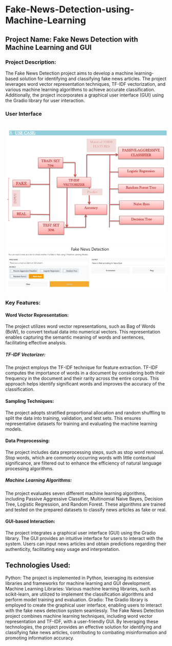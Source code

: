 # Fake-News-Detection-using-Machine-Learning

## Project Name: Fake News Detection with Machine Learning and GUI

### Project Description:
The Fake News Detection project aims to develop a machine learning-based solution for identifying and classifying fake news articles. The project leverages word vector representation techniques, TF-IDF vectorization, and various machine learning algorithms to achieve accurate classification. Additionally, the project incorporates a graphical user interface (GUI) using the Gradio library for user interaction.

### User Interface
<br>
<img src="Usecase.PNG"/> <br>
<img src="Output.PNG"/> <br>

### Key Features:

#### Word Vector Representation:
The project utilizes word vector representations, such as Bag of Words (BoW), to convert textual data into numerical vectors. This representation enables capturing the semantic meaning of words and sentences, facilitating effective analysis.

##### TF-IDF Vectorizer:
The project employs the TF-IDF technique for feature extraction. TF-IDF computes the importance of words in a document by considering both their frequency in the document and their rarity across the entire corpus. This approach helps identify significant words and improves the accuracy of the classification.

#### Sampling Techniques:
The project adopts stratified proportional allocation and random shuffling to split the data into training, validation, and test sets. This ensures representative datasets for training and evaluating the machine learning models.

#### Data Preprocessing:
The project includes data preprocessing steps, such as stop word removal. Stop words, which are commonly occurring words with little contextual significance, are filtered out to enhance the efficiency of natural language processing algorithms.

##### Machine Learning Algorithms:
The project evaluates seven different machine learning algorithms, including Passive Aggressive Classifier, Multinomial Naive Bayes, Decision Tree, Logistic Regression, and Random Forest. These algorithms are trained and tested on the prepared datasets to classify news articles as fake or real.

#### GUI-based Interaction:
The project integrates a graphical user interface (GUI) using the Gradio library. The GUI provides an intuitive interface for users to interact with the system. Users can input news articles and obtain predictions regarding their authenticity, facilitating easy usage and interpretation.

## Technologies Used:

Python: The project is implemented in Python, leveraging its extensive libraries and frameworks for machine learning and GUI development.
Machine Learning Libraries: Various machine learning libraries, such as scikit-learn, are utilized to implement the classification algorithms and perform model training and evaluation.
Gradio: The Gradio library is employed to create the graphical user interface, enabling users to interact with the fake news detection system seamlessly.
The Fake News Detection project combines machine learning techniques, including word vector representation and TF-IDF, with a user-friendly GUI. By leveraging these technologies, the project provides an effective solution for identifying and classifying fake news articles, contributing to combating misinformation and promoting information accuracy.






